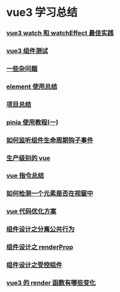 # vue3 学习总结

### [vue3 watch 和 watchEffect 最佳实践](./vue3-watch-best-practice.md)

### [vue3 组件测试](./vue3组件测试.md)

### [一些杂问题](./一些杂问题.md)

### [element 使用总结](./element使用总结.md)

### [项目总结](./项目总结.md)

### [pinia 使用教程(一)](./pinia使用教程一.md)

### [如何监听组件生命周期钩子事件](./如何监听组件生命周期钩子事件.md)

### [生产级别的 vue](./生产级别的vue.md)

### [vue 指令总结](./指令.md)

### [如何检测一个元素是否在视窗中](./如何检测一个元素是否在视窗中.md)

### [vue 代码优化方案](./vue代码优化方案.md)

### [组件设计之分离公共行为](./组件设计之分离公共行为.md)

### [组件设计之 renderProp](./组件设计之render-prop.md)

### [组件设计之受控组件](./组件设计之受控组件.md)

### [vue3 的 render 函数有哪些变化](./render函数.md)
